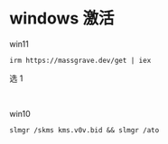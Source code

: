 # windows 激活

win11

```
irm https://massgrave.dev/get | iex
```

选 1

<br/>

win10

```
slmgr /skms kms.v0v.bid && slmgr /ato
```

